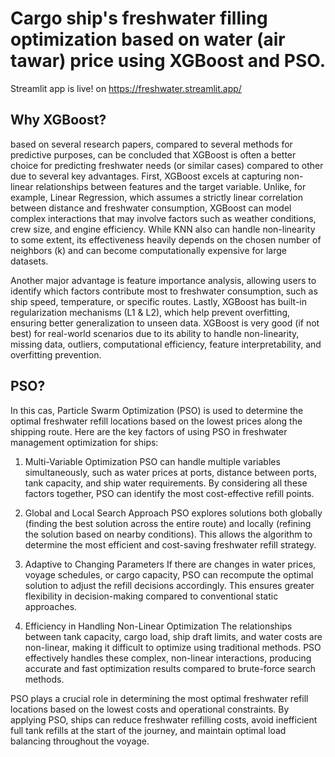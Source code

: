 # Cargo ship's freshwater filling optimization based on water (air tawar) price using XGBoost and PSO.
Streamlit app is live! on https://freshwater.streamlit.app/

## Why XGBoost?
based on several research papers, compared to several methods for predictive purposes, can be concluded that XGBoost is often a better choice for predicting freshwater needs (or similar cases) compared to other due to several key advantages. First, XGBoost excels at capturing non-linear relationships between features and the target variable. Unlike, for example, Linear Regression, which assumes a strictly linear correlation between distance and freshwater consumption, XGBoost can model complex interactions that may involve factors such as weather conditions, crew size, and engine efficiency. While KNN also can handle non-linearity to some extent, its effectiveness heavily depends on the chosen number of neighbors (k) and can become computationally expensive for large datasets.

Another major advantage is feature importance analysis, allowing users to identify which factors contribute most to freshwater consumption, such as ship speed, temperature, or specific routes. Lastly, XGBoost has built-in regularization mechanisms (L1 & L2), which help prevent overfitting, ensuring better generalization to unseen data. XGBoost is very good (if not best) for real-world scenarios due to its ability to handle non-linearity, missing data, outliers, computational efficiency, feature interpretability, and overfitting prevention. 

## PSO?
In this cas, Particle Swarm Optimization (PSO) is used to determine the optimal freshwater refill locations based on the lowest prices along the shipping route. Here are the key factors of using PSO in freshwater management optimization for ships:
1. Multi-Variable Optimization
PSO can handle multiple variables simultaneously, such as water prices at ports, distance between ports, tank capacity, and ship water requirements.
By considering all these factors together, PSO can identify the most cost-effective refill points.

2. Global and Local Search Approach
PSO explores solutions both globally (finding the best solution across the entire route) and locally (refining the solution based on nearby conditions).
This allows the algorithm to determine the most efficient and cost-saving freshwater refill strategy.

3. Adaptive to Changing Parameters
If there are changes in water prices, voyage schedules, or cargo capacity, PSO can recompute the optimal solution to adjust the refill decisions accordingly.
This ensures greater flexibility in decision-making compared to conventional static approaches.

4. Efficiency in Handling Non-Linear Optimization
The relationships between tank capacity, cargo load, ship draft limits, and water costs are non-linear, making it difficult to optimize using traditional methods.
PSO effectively handles these complex, non-linear interactions, producing accurate and fast optimization results compared to brute-force search methods.

PSO plays a crucial role in determining the most optimal freshwater refill locations based on the lowest costs and operational constraints. By applying PSO, ships can reduce freshwater refilling costs, avoid inefficient full tank refills at the start of the journey, and maintain optimal load balancing throughout the voyage.
